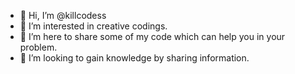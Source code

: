 - 👋 Hi, I’m @killcodess
- 👀 I’m interested in creative codings.
- 🌱 I’m here to share some of my code which can help you in your problem.
- 💞️ I’m looking to gain knowledge by sharing information.


